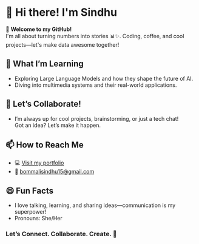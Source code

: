 # 👋 Hi there! I'm Sindhu

🌟 **Welcome to my GitHub!**  
I'm all about turning numbers into stories 📊✨. Coding, coffee, and cool projects—let's make data awesome together! 

## 🌱 What I’m Learning
- Exploring Large Language Models and how they shape the future of AI.
- Diving into multimedia systems and their real-world applications.

## 🤝 Let’s Collaborate!
- I’m always up for cool projects, brainstorming, or just a tech chat!  
  Got an idea? Let’s make it happen.

## 📫 How to Reach Me
- 💻 [Visit my portfolio](https://sindhubommali.work/)
- 📧 [bommalisindhu15@gmail.com](mailto:bommalisindhu15@gmail.com)

## 😄 Fun Facts
- I love talking, learning, and sharing ideas—communication is my superpower!  
- Pronouns: She/Her

### Let’s **Connect. Collaborate. Create.** 🚀
